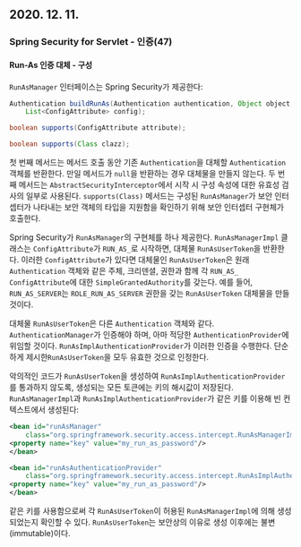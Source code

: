 ## 2020. 12. 11.

### Spring Security for Servlet - 인증(47)

#### Run-As 인증 대체 - 구성

`RunAsManager` 인터페이스는 Spring Security가 제공한다:

```java
Authentication buildRunAs(Authentication authentication, Object object,
    List<ConfigAttribute> config);

boolean supports(ConfigAttribute attribute);

boolean supports(Class clazz);
```

첫 번째 메서드는 메서드 호출 동안 기존 `Authentication`을 대체할 `Authentication` 객체를 반환한다. 만일 메서드가 `null`을 반환하는 경우 대체물을 만들지 않는다. 두 번째 메서드는 `AbstractSecurityInterceptor`에서 시작 시 구성 속성에 대한 유효성 검사의 일부로 사용된다. `supports(Class)` 메서드는 구성된 `RunAsManager`가 보안 인터셉터가 나타내는 보안 객체의 타입을 지원함을 확인하기 위해 보안 인터셉터 구현체가 호출한다.

Spring Security가 `RunAsManager`의 구현체를 하나 제공한다. `RunAsManagerImpl` 클래스는 `ConfigAttribute`가 `RUN_AS_`로 시작하면, 대체물 `RunAsUserToken`을 반환한다. 이러한 `ConfigAttribute`가 있다면 대체물인 `RunAsUserToken`은 원래 `Authentication` 객체와 같은 주체, 크리덴셜, 권한과 함께 각 `RUN_AS_` `ConfigAttribute`에 대한  `SimpleGrantedAuthority`를 갖는다. 예를 들어, `RUN_AS_SERVER`는 `ROLE_RUN_AS_SERVER` 권한을 갖는 `RunAsUserToken` 대체물을 만들 것이다.

대체물 `RunAsUserToken`은 다른 `Authentication` 객체와 같다. `AuthenticationManager`가 인증해야 하며, 아마 적당한 `AuthenticationProvider`에 위임할 것이다. `RunAsImplAuthenticationProvider`가 이러한 인증을 수행한다. 단순하게 제시한`RunAsUserToken`을 모두 유효한 것으로 인정한다.

악의적인 코드가 `RunAsUserToken`을 생성하여 `RunAsImplAuthenticationProvider`를 통과하지 않도록, 생성되는 모든 토큰에는 키의 해시값이 저장된다. `RunAsManagerImpl`과 `RunAsImplAuthenticationProvider`가 같은 키를 이용해 빈 컨텍스트에서 생성된다:

```xml
<bean id="runAsManager"
    class="org.springframework.security.access.intercept.RunAsManagerImpl">
<property name="key" value="my_run_as_password"/>
</bean>

<bean id="runAsAuthenticationProvider"
    class="org.springframework.security.access.intercept.RunAsImplAuthenticationProvider">
<property name="key" value="my_run_as_password"/>
</bean>
```

같은 키를 사용함으로써 각 `RunAsUserToken`이 허용된 `RunAsManagerImpl`에 의해 생성되었는지 확인할 수 있다. `RunAsUserToken`는 보안상의 이유로 생성 이후에는 불변(immutable)이다.

